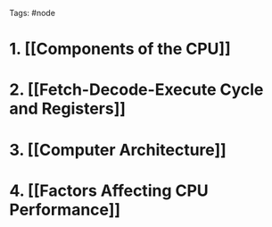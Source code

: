 Tags: #node 
# 1. [[Components of the CPU]]
# 2. [[Fetch-Decode-Execute Cycle and Registers]]
# 3. [[Computer Architecture]]
# 4. [[Factors Affecting CPU Performance]]
